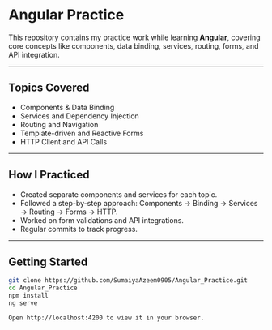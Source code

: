# Angular Practice

This repository contains my practice work while learning **Angular**, covering core concepts like components, data binding, services, routing, forms, and API integration.

---

## Topics Covered

- Components & Data Binding
- Services and Dependency Injection
- Routing and Navigation
- Template-driven and Reactive Forms
- HTTP Client and API Calls

---

## How I Practiced

- Created separate components and services for each topic.
- Followed a step-by-step approach: Components → Binding → Services → Routing → Forms → HTTP.
- Worked on form validations and API integrations.
- Regular commits to track progress.

---

## Getting Started

```bash
git clone https://github.com/SumaiyaAzeem0905/Angular_Practice.git
cd Angular_Practice
npm install
ng serve

Open http://localhost:4200 to view it in your browser.
